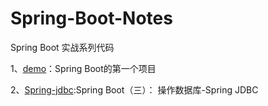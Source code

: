 # Spring-Boot-Notes
Spring Boot 实战系列代码

1、[demo](/demo)：Spring Boot的第一个项目

2、[Spring-jdbc](../demo):Spring Boot（三）： 操作数据库-Spring JDBC
